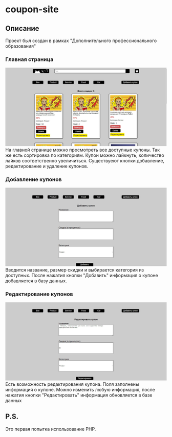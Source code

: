 # coupon-site

## Описание
Проект был создан в рамках "Дополнительного профессионального образования"

### Главная страница
![Главная страница](/src/img/mainPage.jpg)
На главной странице можно просмотреть все доступные купоны. 
Так же есть сортировка по категориям.
Купон можно лайкнуть, количество лайков соответственно увеличиться.
Существуеют кнопки добавление, редактирование и удаление купонов.

### Добавление купонов
![Добавление купонов](/src/img/addCoupon.jpg)
Вводится название, размер скидки и выбирается категория из доступных. После нажатия кнопки "Добавить" информация о купоне добавляется в базу данных.

### Редактирование купонов 
![Редактирование купонов](/src/img/editCoupon.jpg)
Есть возможность редактирования купона. Поля заполнены информация о купоне. Можно изменить любую информация, после нажатия кнопки "Редактировать" информация обновляется в базе данных

## P.S.
Это первая попытка использование PHP.  
